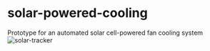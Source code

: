 # solar-powered-cooling
Prototype for an automated solar cell-powered fan cooling system
![solar-tracker](https://github.com/ckfranz/solar-powered-cooling/assets/71353777/74c01bd6-e91b-497a-8ecb-a243ad8735da)
